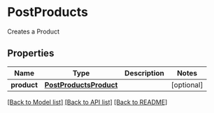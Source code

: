 # PostProducts

Creates a Product
## Properties
Name | Type | Description | Notes
------------ | ------------- | ------------- | -------------
**product** | [**PostProductsProduct**](PostProductsProduct.md) |  | [optional] 

[[Back to Model list]](../README.md#documentation-for-models) [[Back to API list]](../README.md#documentation-for-api-endpoints) [[Back to README]](../README.md)



